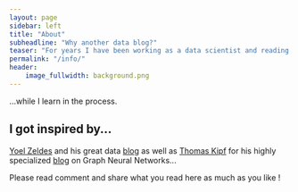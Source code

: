 ```yaml
---
layout: page
sidebar: left
title: "About"
subheadline: "Why another data blog?"
teaser: "For years I have been working as a data scientist and reading about that field. This blog is meant for me to put down my thoughts, experiments and reading notes for futur reference. Hopefully it can be of use to others..."
permalink: "/info/"
header:
    image_fullwidth: background.png
---
```

...while I learn in the process.

## I got inspired by...

[Yoel Zeldes][1] and his great data [blog][1] as well as [Thomas Kipf][2] for his highly specialized [blog][2] on Graph Neural Networks...

Please read comment and share what you read here as much as you like !


 [1]: https://anotherdatum.com/
 [2]: https://tkipf.github.io/